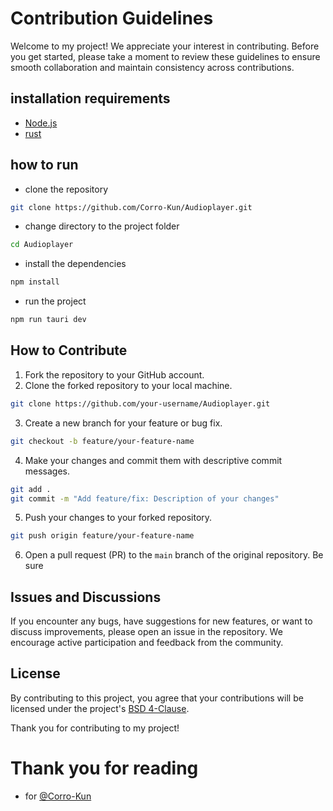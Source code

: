 # Contribution Guidelines

Welcome to my project! We appreciate your interest in contributing. Before you get started, please take a moment to review these guidelines to ensure smooth collaboration and maintain consistency across contributions.

## installation requirements

- [Node.js](https://nodejs.org/en/download/)
- [rust](https://www.rust-lang.org/tools/install)

## how to run

- clone the repository
```bash
git clone https://github.com/Corro-Kun/Audioplayer.git
```
- change directory to the project folder
```bash
cd Audioplayer
```
- install the dependencies
```bash
npm install
```
- run the project
```bash
npm run tauri dev
```

## How to Contribute

1. Fork the repository to your GitHub account.
2. Clone the forked repository to your local machine.
```bash
git clone https://github.com/your-username/Audioplayer.git
```
3. Create a new branch for your feature or bug fix.
```bash
git checkout -b feature/your-feature-name
```
4. Make your changes and commit them with descriptive commit messages.
```bash
git add .
git commit -m "Add feature/fix: Description of your changes"
```
5. Push your changes to your forked repository.
```bash
git push origin feature/your-feature-name
```
6. Open a pull request (PR) to the `main` branch of the original repository. Be sure

## Issues and Discussions

If you encounter any bugs, have suggestions for new features, or want to discuss improvements, please open an issue in the repository. We encourage active participation and feedback from the community.

## License

By contributing to this project, you agree that your contributions will be licensed under the project's [BSD 4-Clause](LICENSE).

Thank you for contributing to my project!


# Thank you for reading
- for [@Corro-Kun](https://github.com/Corro-Kun)
